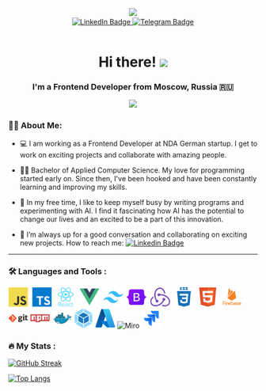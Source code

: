 <div id="header" align="center">
  <img src="https://user-images.githubusercontent.com/74038190/226127923-0e8b7792-7b3c-462b-951b-63c96ba1a5af.gif" width="100"/>


<div id="badges">
  <a href="https://www.linkedin.com/in/valeriya-dashdamirova-15bb88273/">
    <img src="https://img.shields.io/badge/LinkedIn-blue?style=for-the-badge&logo=linkedin&logoColor=white" alt="LinkedIn Badge"/>
  </a>                                                                                                                                              <a href="https://t.me/afsaffsf">
    <img src="https://img.shields.io/badge/Telegram-2CA5E0?style=for-the-badge&logo=telegram&logoColor=white" alt="Telegram Badge"/>
  </a>
</div>
  
<img src="https://komarev.com/ghpvc/?username=valeryadt&style=flat-square&color=blue" alt=""/>

<h1>
  Hi there!
  <img src="https://media.giphy.com/media/hvRJCLFzcasrR4ia7z/giphy.gif" width="30px"/>
</h1> 
  <h3>
   I'm a Frontend Developer from Moscow, Russia 🇷🇺
  </h3>
</div>

<div align="center">
  <img src="https://user-images.githubusercontent.com/74038190/225813708-98b745f2-7d22-48cf-9150-083f1b00d6c9.gif" width="60%" />
</div>

### :woman_technologist: About Me:

- :computer: I am working as a Frontend Developer at NDA German startup. I get to work on exciting projects and collaborate with amazing people.

- :woman_student: Bachelor of Applied Computer Science. My love for programming started early on. Since then, I've been hooked and have been constantly learning and improving my skills.

- :space_invader: In my free time, I like to keep myself busy by writing programs and experimenting with AI. I find it fascinating how AI has the potential to change our lives and an excited to be a part of this innovation.

- :love_letter: I’m always up for a good conversation and collaborating on exciting new projects. How to reach me: [![Linkedin Badge](https://img.shields.io/badge/-valeriyadt-blue?style=flat&logo=Linkedin&logoColor=white)](https://www.linkedin.com/in/valeriya-dashdamirova-15bb88273/)

---

### :hammer_and_wrench: Languages and Tools :

<div>
  <img src="https://github.com/devicons/devicon/blob/master/icons/javascript/javascript-original.svg" title="JavaScript" alt="JavaScript" width="40" height="40"/>&nbsp;
   <img src="https://github.com/devicons/devicon/blob/master/icons/typescript/typescript-original.svg" title="TypeScript" alt="TypeScript" width="40" height="40"/>&nbsp;
  <img src="https://github.com/devicons/devicon/blob/master/icons/react/react-original-wordmark.svg" title="React" alt="React" width="40" height="40"/>&nbsp;
  <img src="https://github.com/devicons/devicon/blob/master/icons/vuejs/vuejs-original.svg" title="Vue" alt="Vue" width="40" height="40"/>&nbsp;
  <img src="https://github.com/devicons/devicon/blob/master/icons/tailwindcss/tailwindcss-plain.svg" title="TailwindCSS" alt="TailwindCSS" width="40" height="40"/>&nbsp;
   <img src="https://github.com/devicons/devicon/blob/master/icons/bootstrap/bootstrap-original.svg" title="Bootstrap" alt="Bootstrap" width="40" height="40"/>&nbsp;
  <img src="https://github.com/devicons/devicon/blob/master/icons/redux/redux-original.svg" title="Redux" alt="Redux " width="40" height="40"/>&nbsp;
  <img src="https://github.com/devicons/devicon/blob/master/icons/css3/css3-plain-wordmark.svg"  title="CSS3" alt="CSS" width="40" height="40"/>&nbsp;
  <img src="https://github.com/devicons/devicon/blob/master/icons/html5/html5-original.svg" title="HTML5" alt="HTML" width="40" height="40"/>&nbsp;
  <img src="https://github.com/devicons/devicon/blob/master/icons/firebase/firebase-plain-wordmark.svg" title="Firebase" alt="Firebase" width="40" height="40"/>&nbsp;
  <img src="https://github.com/devicons/devicon/blob/master/icons/git/git-original-wordmark.svg" title="Git" alt="Git" width="40" height="40"/>
   <img src="https://github.com/devicons/devicon/blob/master/icons/npm/npm-original-wordmark.svg" title="npm" alt="npm" width="40" height="40"/>
   <img src="https://github.com/devicons/devicon/blob/master/icons/docker/docker-original.svg" title="Docker" alt="Docker" width="40" height="40"/>
    <img src="https://github.com/devicons/devicon/blob/master/icons/webpack/webpack-original.svg" title="Docker" alt="Docker" width="40" height="40"/>
   <img src="https://github.com/devicons/devicon/blob/master/icons/azure/azure-original.svg" title="Azure" alt="Azure" width="40" height="40"/>
   <img src="https://asset.brandfetch.io/idAnDTFapY/idG4aRyg5R.svg" title="Miro" alt="Miro" width="40" height="40"/>
   <img src="https://github.com/devicons/devicon/blob/master/icons/jira/jira-original.svg" title="Jira" alt="Jira" width="40" height="40"/>
  
</div>

### :fire: My Stats :

[![GitHub Streak](https://streak-stats.demolab.com?user=valeryadt&theme=tokyonight&hide_border=true&border_radius=10&date_format=M%20j%5B%2C%20Y%5D&mode=weekly&card_width=600&hide_longest_streak=true)](https://git.io/streak-stats)

[![Top Langs](https://github-readme-stats.vercel.app/api/top-langs/?username=valeryadt&layout=compact&theme=tokyonight)](https://github.com/anuraghazra/github-readme-stats)

 



<!--
**valeryadt/valeryadt** is a ✨ _special_ ✨ repository because its `README.md` (this file) appears on your GitHub profile.

Here are some ideas to get you started:

- 🔭 I’m currently working on ...
- 🌱 I’m currently learning ...
- 👯 I’m looking to collaborate on ...
- 🤔 I’m looking for help with ...
- 💬 Ask me about ...
- 📫 How to reach me: ...
- 😄 Pronouns: ...
- ⚡ Fun fact: ...
-->
